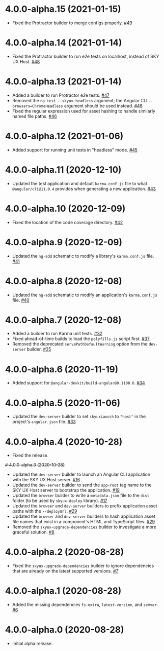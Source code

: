 # 4.0.0-alpha.15 (2021-01-15)

- Fixed the Protractor builder to merge configs properly. [#49](https://github.com/blackbaud/skyux-sdk-angular-builders/pull/49)

# 4.0.0-alpha.14 (2021-01-14)

- Fixed the Protractor builder to run e2e tests on localhost, instead of SKY UX Host. [#48](https://github.com/blackbaud/skyux-sdk-angular-builders/pull/48)

# 4.0.0-alpha.13 (2021-01-14)

- Added a builder to run Protractor e2e tests. [#47](https://github.com/blackbaud/skyux-sdk-angular-builders/pull/47)
- Removed the `ng test --skyux-headless` argument; the Angular CLI `--browsers=ChromeHeadless` argument should be used instead. [#46](https://github.com/blackbaud/skyux-sdk-angular-builders/pull/46)
- Fixed the regular expression used for asset hashing to handle similarly named file paths. [#46](https://github.com/blackbaud/skyux-sdk-angular-builders/pull/46)

# 4.0.0-alpha.12 (2021-01-06)

- Added support for running unit tests in "headless" mode. [#45](https://github.com/blackbaud/skyux-sdk-angular-builders/pull/45)

# 4.0.0-alpha.11 (2020-12-10)

- Updated the test application and default `karma.conf.js` file to what `@angular/cli@11.0.4` provides when generating a new application. [#43](https://github.com/blackbaud/skyux-sdk-angular-builders/pull/43)

# 4.0.0-alpha.10 (2020-12-09)

- Fixed the location of the code coverage directory. [#42](https://github.com/blackbaud/skyux-sdk-angular-builders/pull/42)

# 4.0.0-alpha.9 (2020-12-09)

- Updated the `ng-add` schematic to modify a library's `karma.conf.js` file. [#41](https://github.com/blackbaud/skyux-sdk-angular-builders/pull/41)

# 4.0.0-alpha.8 (2020-12-08)

- Updated the `ng-add` schematic to modify an application's `karma.conf.js` file. [#40](https://github.com/blackbaud/skyux-sdk-angular-builders/pull/40)

# 4.0.0-alpha.7 (2020-12-08)

- Added a builder to run Karma unit tests. [#32](https://github.com/blackbaud/skyux-sdk-angular-builders/pull/32)
- Fixed ahead-of-time builds to load the `polyfills.js` script first. [#37](https://github.com/blackbaud/skyux-sdk-angular-builders/pull/37)
- Removed the deprecated `servePathDefaultWarning` option from the `dev-server` builder. [#35](https://github.com/blackbaud/skyux-sdk-angular-builders/pull/35)

# 4.0.0-alpha.6 (2020-11-19)

- Added support for `@angular-devkit/build-angular@0.1100.0`. [#34](https://github.com/blackbaud/skyux-sdk-angular-builders/pull/34)

# 4.0.0-alpha.5 (2020-11-06)

- Updated the `dev-server` builder to set `skyuxLaunch` to `"host"` in the project's `angular.json` file. [#33](https://github.com/blackbaud/skyux-sdk-angular-builders/pull/33)

# 4.0.0-alpha.4 (2020-10-28)

- Fixed the release.

~~# 4.0.0-alpha.3 (2020-10-28)~~

- Updated the `dev-server` builder to launch an Angular CLI application with the SKY UX Host server. [#16](https://github.com/blackbaud/skyux-sdk-angular-builders/pull/16)
- Updated the `dev-server` builder to send the `app-root` tag name to the SKY UX Host server to bootstrap the application. [#19](https://github.com/blackbaud/skyux-sdk-angular-builders/pull/19)
- Updated the `browser` builder to write a `metadata.json` file to the `dist` folder (to be used by `skyux-deploy` library). [#17](https://github.com/blackbaud/skyux-sdk-angular-builders/pull/17)
- Updated the `browser` and `dev-server` builders to prefix application asset paths with the `--deployUrl`. [#29](https://github.com/blackbaud/skyux-sdk-angular-builders/pull/29)
- Updated the `browser` and `dev-server` builders to hash application asset file names that exist in a component's HTML and TypeScript files. [#29](https://github.com/blackbaud/skyux-sdk-angular-builders/pull/29)
- Removed the `skyux-upgrade-dependencies` builder to investigate a more graceful solution. [#9](https://github.com/blackbaud/skyux-sdk-angular-builders/pull/9)

# 4.0.0-alpha.2 (2020-08-28)

- Fixed the `skyux-upgrade-dependencies` builder to ignore dependencies that are already on the latest supported versions. [#7](https://github.com/blackbaud/skyux-sdk-angular-builders/pull/7)

# 4.0.0-alpha.1 (2020-08-28)

- Added the missing dependencies `fs-extra`, `latest-version`, and `semver`. [#6](https://github.com/blackbaud/skyux-sdk-angular-builders/pull/6)

# 4.0.0-alpha.0 (2020-08-28)

- Initial alpha release.
